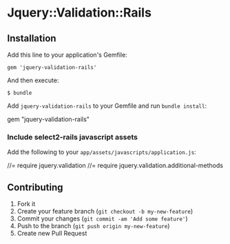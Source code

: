 # Jquery::Validation::Rails


## Installation

Add this line to your application's Gemfile:

    gem 'jquery-validation-rails'

And then execute:

    $ bundle

Add `jquery-validation-rails` to your Gemfile and run `bundle install`:

  gem "jquery-validation-rails"

### Include select2-rails javascript assets

Add the following to your `app/assets/javascripts/application.js`:

  //= require jquery.validation
  //= require jquery.validation.additional-methods

## Contributing

1. Fork it
2. Create your feature branch (`git checkout -b my-new-feature`)
3. Commit your changes (`git commit -am 'Add some feature'`)
4. Push to the branch (`git push origin my-new-feature`)
5. Create new Pull Request
